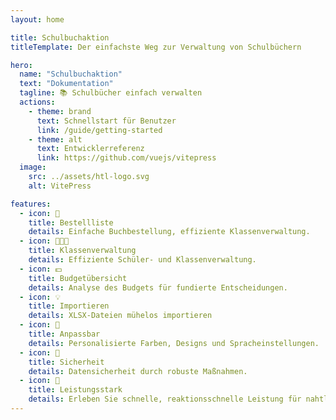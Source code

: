 ```yaml
---
layout: home

title: Schulbuchaktion
titleTemplate: Der einfachste Weg zur Verwaltung von Schulbüchern

hero:
  name: "Schulbuchaktion"
  text: "Dokumentation"
  tagline: 📚 Schulbücher einfach verwalten
  actions:
    - theme: brand
      text: Schnellstart für Benutzer
      link: /guide/getting-started
    - theme: alt
      text: Entwicklerreferenz
      link: https://github.com/vuejs/vitepress
  image:
    src: ../assets/htl-logo.svg
    alt: VitePress

features:
  - icon: 📑
    title: Bestellliste
    details: Einfache Buchbestellung, effiziente Klassenverwaltung.
  - icon: 👩‍👧‍👦
    title: Klassenverwaltung
    details: Effiziente Schüler- und Klassenverwaltung.
  - icon: 💵
    title: Budgetübersicht
    details: Analyse des Budgets für fundierte Entscheidungen.
  - icon: 💡
    title: Importieren
    details: XLSX-Dateien mühelos importieren
  - icon: 🎨
    title: Anpassbar
    details: Personalisierte Farben, Designs und Spracheinstellungen.
  - icon: 🔐
    title: Sicherheit
    details: Datensicherheit durch robuste Maßnahmen.
  - icon: 🚀
    title: Leistungsstark
    details: Erleben Sie schnelle, reaktionsschnelle Leistung für nahtlose Operationen.
---
```


<style>
:root {
  --vp-home-hero-name-color: transparent;
  --vp-home-hero-name-background: -webkit-linear-gradient(120deg, #086dcb 30%, #1dbef3);

  --vp-home-hero-image-background-image: linear-gradient(-45deg, #242a3b 50%, #428faf 50%);
  --vp-home-hero-image-filter: blur(44px);

}

.dark {
  --vp-c-gutter: #28282d;
}

@media (min-width: 640px) {
  :root {
    --vp-home-hero-image-filter: blur(56px);
  }
}

@media (min-width: 960px) {
  :root {
    --vp-home-hero-image-filter: blur(68px);
  }
}
</style>

